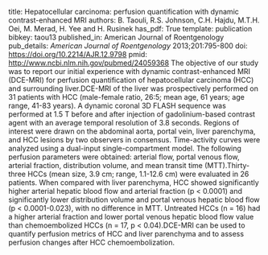 title: Hepatocellular carcinoma: perfusion quantification with dynamic contrast-enhanced MRI
authors: B. Taouli, R.S. Johnson, C.H. Hajdu, M.T.H. Oei, M. Merad, H. Yee and H. Rusinek
has_pdf: True
template: publication
bibkey: taou13
published_in: American Journal of Roentgenology
pub_details: <i>American Journal of Roentgenology</i> 2013;201:795-800
doi: https://doi.org/10.2214/AJR.12.9798
pmid: http://www.ncbi.nlm.nih.gov/pubmed/24059368
The objective of our study was to report our initial experience with dynamic contrast-enhanced MRI (DCE-MRI) for perfusion quantification of hepatocellular carcinoma (HCC) and surrounding liver.DCE-MRI of the liver was prospectively performed on 31 patients with HCC (male-female ratio, 26:5; mean age, 61 years; age range, 41-83 years). A dynamic coronal 3D FLASH sequence was performed at 1.5 T before and after injection of gadolinium-based contrast agent with an average temporal resolution of 3.8 seconds. Regions of interest were drawn on the abdominal aorta, portal vein, liver parenchyma, and HCC lesions by two observers in consensus. Time-activity curves were analyzed using a dual-input single-compartment model. The following perfusion parameters were obtained: arterial flow, portal venous flow, arterial fraction, distribution volume, and mean transit time (MTT).Thirty-three HCCs (mean size, 3.9 cm; range, 1.1-12.6 cm) were evaluated in 26 patients. When compared with liver parenchyma, HCC showed significantly higher arterial hepatic blood flow and arterial fraction (p < 0.0001) and significantly lower distribution volume and portal venous hepatic blood flow (p < 0.0001-0.023), with no difference in MTT. Untreated HCCs (n = 16) had a higher arterial fraction and lower portal venous hepatic blood flow value than chemoembolized HCCs (n = 17, p < 0.04).DCE-MRI can be used to quantify perfusion metrics of HCC and liver parenchyma and to assess perfusion changes after HCC chemoembolization.

